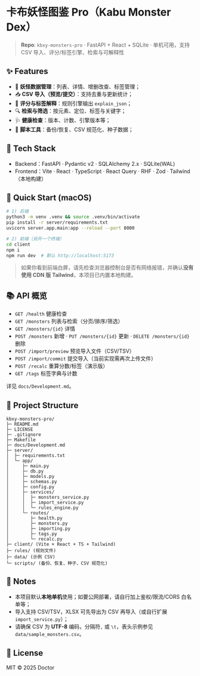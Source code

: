 # 卡布妖怪图鉴 Pro（Kabu Monster Dex）

> **Repo**: `kbxy-monsters-pro` · FastAPI + React + SQLite · 单机可用，支持 CSV 导入、评分/标签引擎、检索与可解释性

## ✨ Features
- 🧩 **妖怪数据管理**：列表、详情、增删改查、标签管理；
- 📥 **CSV 导入（预览/提交）**：支持去重与更新统计；
- 🧠 **评分与标签解释**：规则引擎输出 `explain_json`；
- 🔍 **检索与筛选**：按元素、定位、标签与关键字；
- 🩺 **健康检查**：版本、计数、引擎版本等；
- 🧰 **脚本工具**：备份/恢复、CSV 规范化、种子数据；

## 🧱 Tech Stack
- Backend：FastAPI · Pydantic v2 · SQLAlchemy 2.x · SQLite(WAL)
- Frontend：Vite · React · TypeScript · React Query · RHF · Zod · Tailwind（本地构建）

## 🚀 Quick Start (macOS)
```bash
# 1) 后端
python3 -m venv .venv && source .venv/bin/activate
pip install -r server/requirements.txt
uvicorn server.app.main:app --reload --port 8000

# 2) 前端（另开一个终端）
cd client
npm i
npm run dev  # 默认 http://localhost:5173
```

> 如果你看到前端白屏，请先检查浏览器控制台是否有网络报错，并确认**没有使用 CDN 版 Tailwind**，本项目已内置本地构建。

## 📚 API 概览
- `GET /health` 健康检查
- `GET /monsters` 列表与检索（分页/排序/筛选）
- `GET /monsters/{id}` 详情
- `POST /monsters` 新增 · `PUT /monsters/{id}` 更新 · `DELETE /monsters/{id}` 删除
- `POST /import/preview` 预览导入文件（CSV/TSV）
- `POST /import/commit` 提交导入（当前实现需再次上传文件）
- `POST /recalc` 重算分数/标签（演示版）
- `GET /tags` 标签字典与计数

详见 `docs/Development.md`。

## 📂 Project Structure
```
kbxy-monsters-pro/
├─ README.md
├─ LICENSE
├─ .gitignore
├─ Makefile
├─ docs/Development.md
├─ server/
│  ├─ requirements.txt
│  └─ app/
│     ├─ main.py
│     ├─ db.py
│     ├─ models.py
│     ├─ schemas.py
│     ├─ config.py
│     ├─ services/
│     │  ├─ monsters_service.py
│     │  ├─ import_service.py
│     │  └─ rules_engine.py
│     └─ routes/
│        ├─ health.py
│        ├─ monsters.py
│        ├─ importing.py
│        ├─ tags.py
│        └─ recalc.py
├─ client/ (Vite + React + TS + Tailwind)
├─ rules/ (规则文件)
├─ data/ (示例 CSV)
└─ scripts/ (备份、恢复、种子、CSV 规范化)
```

## 🔐 Notes
- 本项目默认**本地单机**使用；如要公网部署，请自行加上鉴权/限流/CORS 白名单等；
- 导入支持 CSV/TSV，XLSX 可先导出为 CSV 再导入（或自行扩展 `import_service.py`）；
- 请确保 CSV 为 **UTF-8** 编码，分隔符`,` 或 `\t`，表头示例参见 `data/sample_monsters.csv`。

## 📝 License
MIT © 2025 Doctor
